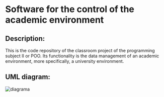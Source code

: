 # Software for the control of the academic environment

## Description:
This is the code repository of the classroom project of the programming subject II or POO. Its functionality is the data management of an academic environment, more specifically, a university environment.

## UML diagram:
![diagrama](https://6211dfd8-a-e1e09691-s-sites.googlegroups.com/a/unicesar.edu.co/mi-wiki---carlos/home/Proyecto%20de%20Aula%20-%20Entrega%20N%C2%B02%20-%20Diagrama%20de%20clases%20%28Corregido%29.jpg?attachauth=ANoY7cqiUmiN_6UiCegAhPkmztDa69x50gT7LPILIIJSI3Jw9lAQM-ZSbQaEgr9wbOVP-7cs33XXhDOvC5r9iCf6enJefVH49inQFN3WS2bhvb-dwc9jtsdpExBOpb9AgrFpvK2S5e7J7lavTG-AVfI_r8mC7IpJ8oknQvKmOghGS2WKCYDGonPTT7ds-DPIGoeTJYxa9mfv3JOTrcxP8G7eoeSgPter_iSkGHUWUPb56cg38_CwRkVdT94Dh2u_T28b_JFCX0nTD_jIga8cZojd5K2gQG57FKkvJwMxV9gYpRulkbewSzOJcqxmcpDIJ4z5Ch9gJIe1&attredirects=0)